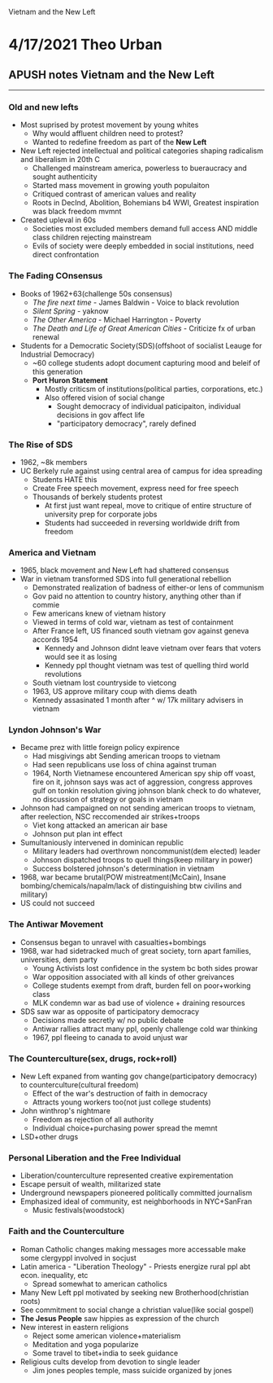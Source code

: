 Vietnam and the New Left

# 4/17/2021 Theo Urban
## APUSH notes Vietnam and the New Left
***
### Old and new lefts
 - Most suprised by protest movement by young whites
	 - Why would affluent children need to protest?
	 - Wanted to redefine freedom as part of the **New Left**
 - New Left rejected intellectual and political categories shaping radicalism and liberalism in 20th C
	 - Challenged mainstream america, powerless to bueraucracy and sought authenticity
	 - Started mass movement in growing youth populaiton
	 - Critiqued contrast of american values and reality
	 - Roots in DecInd, Abolition, Bohemians b4 WWI, Greatest inspiration was black freedom mvmnt
 - Created upleval in 60s
	 - Societies most excluded members demand full access AND middle class children rejecting mainstream
	 - Evils of society were deeply embedded in social institutions, need direct confrontation

### The Fading COnsensus
 - Books of 1962+63(challenge 50s consensus)
	 - *The fire next time* - James Baldwin - Voice to black revolution
	 - *Silent Spring* - yaknow
	 - *The Other America* - Michael Harrington - Poverty
	 - *The Death and Life of Great American Cities* - Criticize fx of urban renewal
 - Students for a Democratic Society(SDS)(offshoot of socialist Leauge for Industrial Democracy)
	 - ~60 college students adopt document capturing mood and beleif of this generation
	 - **Port Huron Statement**
		 - Mostly criticsm of institutions(political parties, corporations, etc.)
		 - Also offered vision of social change
			 - Sought democracy of individual paticipaiton, individual decisions in gov affect life
			 - "participatory democracy", rarely defined

### The Rise of SDS
 - 1962, ~8k members
 - UC Berkely rule against using central area of campus for idea spreading
	 - Students HATE this
	 - Create Free speech movement, express need for free speech
	 - Thousands of berkely students protest
		 - At first just want repeal, move to critique of entire structure of university prep for corporate jobs
		 - Students had succeeded in reversing worldwide drift from freedom

### America and Vietnam
 - 1965, black movement and New Left had shattered consensus
 - War in vietnam transformed SDS into full generational rebellion
	 - Demonstrated realization of badness of either-or lens of communism
	 - Gov paid no attention to country history, anything other than if commie
	 - Few americans knew of vietnam history
	 - Viewed in terms of cold war, vietnam as test of containment
	 - After France left, US financed south vietnam gov against geneva accords 1954
		 - Kennedy and Johnson didnt leave vietnam over fears that voters would see it as losing
		 - Kennedy ppl thought vietnam was test of quelling third world revolutions
	 - South vietnam lost countryside to vietcong
	 - 1963, US approve military coup with diems death
	 - Kennedy assasinated 1 month after ^ w/ 17k military advisers in vietnam

### Lyndon Johnson's War
 - Became prez with little foreign policy expirence
	 - Had misgivings abt Sending american troops to vietnam
	 - Had seen republicans use loss of china against truman
	 - 1964, North Vietnamese encountered American spy ship off voast, fire on it, johnson says was act of aggression, congress approves gulf on tonkin resolution giving johnson blank check to do whatever, no discussion of strategy or goals in vietnam
 - Johnson had campaigned on not sending american troops to vietnam, after reelection, NSC reccomended air strikes+troops
	 - Viet kong attacked an american air base
	 - Johnson put plan int effect
 - Sumultaniously intervened in dominican republic
	 - Military leaders had overthrown noncommunist(dem elected) leader
	 - Johnson dispatched troops to quell things(keep military in power)
	 - Success bolstered johnson's determination in vietnam
 - 1968, war became brutal(POW mistreatment(McCain), Insane bombing/chemicals/napalm/lack of distinguishing btw civilins and military)
 - US could not succeed

### The Antiwar Movement
 - Consensus began to unravel with casualties+bombings
 - 1968, war had sidetracked much of great society, torn apart families, universities, dem party
	 - Young Activists lost confidence in the system bc both sides prowar
	 - War opposition associated with all kinds of other greivances
	 - College students exempt from draft, burden fell on poor+working class
	 - MLK condemn war as bad use of violence + draining resources
 - SDS saw war as opposite of participatory democracy
	 - Decisions made secretly w/ no public debate
	 - Antiwar rallies attract many ppl, openly challenge cold war thinking
	 - 1967, ppl fleeing to canada to avoid unjust war

### The Counterculture(sex, drugs, rock+roll)
 - New Left expaned from wanting gov change(participatory democracy) to counterculture(cultural freedom)
	 - Effect of the war's destruction of faith in democracy
	 - Attracts young workers too(not just college students)
 - John winthrop's nightmare
	 - Freedom as rejection of all authority
	 - Individual choice+purchasing power spread the memnt
 - LSD+other drugs 

### Personal Liberation and the Free Individual
 - Liberation/counterculture represented creative expirementation
 - Escape persuit of wealth, militarized state
 - Underground newspapers pioneered politically committed journalism
 - Emphasized ideal of community, est neighborhoods in NYC+SanFran
	 - Music festivals(woodstock)

### Faith and the Counterculture
 - Roman Catholic changes making messages more accessable make some clergyppl involved in socjust
 - Latin america - "Liberation Theology" - Priests energize rural ppl abt econ. inequality, etc
	 - Spread somewhat to american catholics
 - Many New Left ppl motivated by seeking new Brotherhood(christian roots)
 - See commitment to social change a christian value(like social gospel)
 - **The Jesus People** saw hippies as expression of the church
 - New interest in eastern religions
	 - Reject some american violence+materialism
	 - Meditation and yoga popularize
	 - Some travel to tibet+india to seek guidance
 - Religious cults develop from devotion to single leader
	 - Jim jones peoples temple, mass suicide organized by jones

